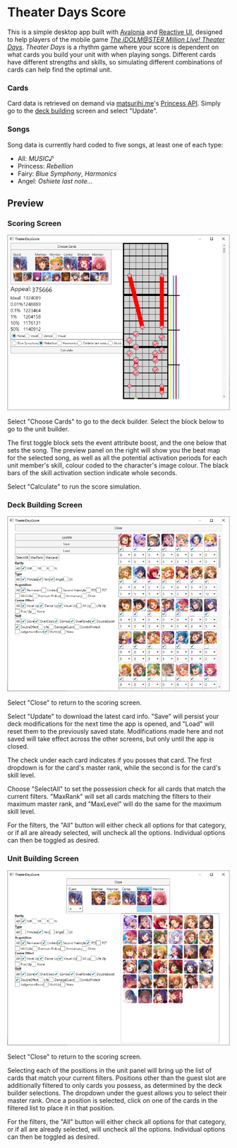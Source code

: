 # Theater Days Score

This is a simple desktop app built with [Avalonia](https://www.avaloniaui.net/) and [Reactive UI](https://www.reactiveui.net/), designed to help players of the mobile game [_The iDOLM@STER Million Live! Theater Days_](https://millionlive.idolmaster.jp/theaterdays/). _Theater Days_ is a rhythm game where your score is dependent on what cards you build your unit with when playing songs. Different cards have different strengths and skills, so simulating different combinations of cards can help find the optimal unit.

### Cards

Card data is retrieved on demand via [matsurihi.me](https://matsurihi.me)'s [Princess API](https://api.matsurihi.me/docs/). Simply go to the [deck building](#deck-bulding-screen) screen and select "Update".

### Songs

Song data is currently hard coded to five songs, at least one of each type:

* All: _MUSIC♪_
* Princess: _Rebellion_
* Fairy: _Blue Symphony_, _Harmonics_
* Angel: _Oshiete last note..._

## Preview

### Scoring Screen

![](Docs/Score.png)

Select "Choose Cards" to go to the deck builder. Select the block below to go to the unit builder.

The first toggle block sets the event attribute boost, and the one below that sets the song. The preview panel on the right will show you the beat map for the selected song, as well as all the potential activation periods for each unit member's skill, colour coded to the character's image colour. The black bars of the skill activation section indicate whole seconds.

Select "Calculate" to run the score simulation.

### Deck Building Screen

![](Docs/Deck.png)

Select "Close" to return to the scoring screen.

Select "Update" to download the latest card info. "Save" will persist your deck modifications for the next time the app is opened, and "Load" will reset them to the previously saved state. Modifications made here and not saved will take effect across the other screens, but only until the app is closed.

The check under each card indicates if you posses that card. The first dropdown is for the card's master rank, while the second is for the card's skill level.

Choose "SelectAll" to set the possession check for all cards that match the current filters. "MaxRank" will set all cards matching the filters to their maximum master rank, and "MaxLevel" will do the same for the maximum skill level.

For the filters, the "All" button will either check all options for that category, or if all are already selected, will uncheck all the options. Individual options can then be toggled as desired.

### Unit Building Screen

![](Docs/Unit.png)

Select "Close" to return to the scoring screen.

Selecting each of the positions in the unit panel will bring up the list of cards that match your current filters. Positions other than the guest slot are additionally filtered to only cards you possess, as determined by the deck builder selections. The dropdown under the guest allows you to select their master rank. Once a position is selected, click on one of the cards in the filtered list to place it in that position.

For the filters, the "All" button will either check all options for that category, or if all are already selected, will uncheck all the options. Individual options can then be toggled as desired.